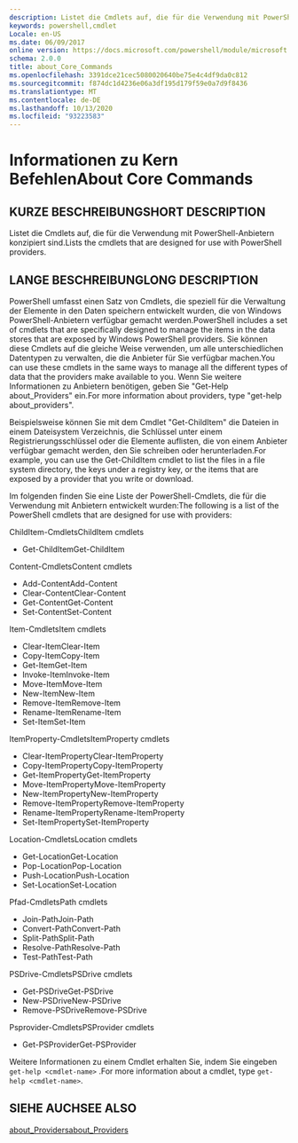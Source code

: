 ```yaml
---
description: Listet die Cmdlets auf, die für die Verwendung mit PowerShell-Anbietern konzipiert sind.
keywords: powershell,cmdlet
Locale: en-US
ms.date: 06/09/2017
online version: https://docs.microsoft.com/powershell/module/microsoft.powershell.core/about/about_core_commands?view=powershell-5.1&WT.mc_id=ps-gethelp
schema: 2.0.0
title: about_Core_Commands
ms.openlocfilehash: 3391dce21cec5080020640be75e4c4df9da0c812
ms.sourcegitcommit: f874dc1d4236e06a3df195d179f59e0a7d9f8436
ms.translationtype: MT
ms.contentlocale: de-DE
ms.lasthandoff: 10/13/2020
ms.locfileid: "93223583"
---
```

# <a name="about-core-commands"></a><span data-ttu-id="6390c-104">Informationen zu Kern Befehlen</span><span class="sxs-lookup"><span data-stu-id="6390c-104">About Core Commands</span></span>

## <a name="short-description"></a><span data-ttu-id="6390c-105">KURZE BESCHREIBUNG</span><span class="sxs-lookup"><span data-stu-id="6390c-105">SHORT DESCRIPTION</span></span>

<span data-ttu-id="6390c-106">Listet die Cmdlets auf, die für die Verwendung mit PowerShell-Anbietern konzipiert sind.</span><span class="sxs-lookup"><span data-stu-id="6390c-106">Lists the cmdlets that are designed for use with PowerShell providers.</span></span>

## <a name="long-description"></a><span data-ttu-id="6390c-107">LANGE BESCHREIBUNG</span><span class="sxs-lookup"><span data-stu-id="6390c-107">LONG DESCRIPTION</span></span>

<span data-ttu-id="6390c-108">PowerShell umfasst einen Satz von Cmdlets, die speziell für die Verwaltung der Elemente in den Daten speichern entwickelt wurden, die von Windows PowerShell-Anbietern verfügbar gemacht werden.</span><span class="sxs-lookup"><span data-stu-id="6390c-108">PowerShell includes a set of cmdlets that are specifically designed to manage the items in the data stores that are exposed by Windows PowerShell providers.</span></span>
<span data-ttu-id="6390c-109">Sie können diese Cmdlets auf die gleiche Weise verwenden, um alle unterschiedlichen Datentypen zu verwalten, die die Anbieter für Sie verfügbar machen.</span><span class="sxs-lookup"><span data-stu-id="6390c-109">You can use these cmdlets in the same ways to manage all the different types of data that the providers make available to you.</span></span> <span data-ttu-id="6390c-110">Wenn Sie weitere Informationen zu Anbietern benötigen, geben Sie "Get-Help about_Providers" ein.</span><span class="sxs-lookup"><span data-stu-id="6390c-110">For more information about providers, type "get-help about_providers".</span></span>

<span data-ttu-id="6390c-111">Beispielsweise können Sie mit dem Cmdlet "Get-ChildItem" die Dateien in einem Dateisystem Verzeichnis, die Schlüssel unter einem Registrierungsschlüssel oder die Elemente auflisten, die von einem Anbieter verfügbar gemacht werden, den Sie schreiben oder herunterladen.</span><span class="sxs-lookup"><span data-stu-id="6390c-111">For example, you can use the Get-ChildItem cmdlet to list the files in a file system directory, the keys under a registry key, or the items that are exposed by a provider that you write or download.</span></span>

<span data-ttu-id="6390c-112">Im folgenden finden Sie eine Liste der PowerShell-Cmdlets, die für die Verwendung mit Anbietern entwickelt wurden:</span><span class="sxs-lookup"><span data-stu-id="6390c-112">The following is a list of the PowerShell cmdlets that are designed for use with providers:</span></span>

<span data-ttu-id="6390c-113">ChildItem-Cmdlets</span><span class="sxs-lookup"><span data-stu-id="6390c-113">ChildItem cmdlets</span></span>

- <span data-ttu-id="6390c-114">Get-ChildItem</span><span class="sxs-lookup"><span data-stu-id="6390c-114">Get-ChildItem</span></span>

<span data-ttu-id="6390c-115">Content-Cmdlets</span><span class="sxs-lookup"><span data-stu-id="6390c-115">Content cmdlets</span></span>

- <span data-ttu-id="6390c-116">Add-Content</span><span class="sxs-lookup"><span data-stu-id="6390c-116">Add-Content</span></span>
- <span data-ttu-id="6390c-117">Clear-Content</span><span class="sxs-lookup"><span data-stu-id="6390c-117">Clear-Content</span></span>
- <span data-ttu-id="6390c-118">Get-Content</span><span class="sxs-lookup"><span data-stu-id="6390c-118">Get-Content</span></span>
- <span data-ttu-id="6390c-119">Set-Content</span><span class="sxs-lookup"><span data-stu-id="6390c-119">Set-Content</span></span>

<span data-ttu-id="6390c-120">Item-Cmdlets</span><span class="sxs-lookup"><span data-stu-id="6390c-120">Item cmdlets</span></span>

- <span data-ttu-id="6390c-121">Clear-Item</span><span class="sxs-lookup"><span data-stu-id="6390c-121">Clear-Item</span></span>
- <span data-ttu-id="6390c-122">Copy-Item</span><span class="sxs-lookup"><span data-stu-id="6390c-122">Copy-Item</span></span>
- <span data-ttu-id="6390c-123">Get-Item</span><span class="sxs-lookup"><span data-stu-id="6390c-123">Get-Item</span></span>
- <span data-ttu-id="6390c-124">Invoke-Item</span><span class="sxs-lookup"><span data-stu-id="6390c-124">Invoke-Item</span></span>
- <span data-ttu-id="6390c-125">Move-Item</span><span class="sxs-lookup"><span data-stu-id="6390c-125">Move-Item</span></span>
- <span data-ttu-id="6390c-126">New-Item</span><span class="sxs-lookup"><span data-stu-id="6390c-126">New-Item</span></span>
- <span data-ttu-id="6390c-127">Remove-Item</span><span class="sxs-lookup"><span data-stu-id="6390c-127">Remove-Item</span></span>
- <span data-ttu-id="6390c-128">Rename-Item</span><span class="sxs-lookup"><span data-stu-id="6390c-128">Rename-Item</span></span>
- <span data-ttu-id="6390c-129">Set-Item</span><span class="sxs-lookup"><span data-stu-id="6390c-129">Set-Item</span></span>

<span data-ttu-id="6390c-130">ItemProperty-Cmdlets</span><span class="sxs-lookup"><span data-stu-id="6390c-130">ItemProperty cmdlets</span></span>

- <span data-ttu-id="6390c-131">Clear-ItemProperty</span><span class="sxs-lookup"><span data-stu-id="6390c-131">Clear-ItemProperty</span></span>
- <span data-ttu-id="6390c-132">Copy-ItemProperty</span><span class="sxs-lookup"><span data-stu-id="6390c-132">Copy-ItemProperty</span></span>
- <span data-ttu-id="6390c-133">Get-ItemProperty</span><span class="sxs-lookup"><span data-stu-id="6390c-133">Get-ItemProperty</span></span>
- <span data-ttu-id="6390c-134">Move-ItemProperty</span><span class="sxs-lookup"><span data-stu-id="6390c-134">Move-ItemProperty</span></span>
- <span data-ttu-id="6390c-135">New-ItemProperty</span><span class="sxs-lookup"><span data-stu-id="6390c-135">New-ItemProperty</span></span>
- <span data-ttu-id="6390c-136">Remove-ItemProperty</span><span class="sxs-lookup"><span data-stu-id="6390c-136">Remove-ItemProperty</span></span>
- <span data-ttu-id="6390c-137">Rename-ItemProperty</span><span class="sxs-lookup"><span data-stu-id="6390c-137">Rename-ItemProperty</span></span>
- <span data-ttu-id="6390c-138">Set-ItemProperty</span><span class="sxs-lookup"><span data-stu-id="6390c-138">Set-ItemProperty</span></span>

<span data-ttu-id="6390c-139">Location-Cmdlets</span><span class="sxs-lookup"><span data-stu-id="6390c-139">Location cmdlets</span></span>

- <span data-ttu-id="6390c-140">Get-Location</span><span class="sxs-lookup"><span data-stu-id="6390c-140">Get-Location</span></span>
- <span data-ttu-id="6390c-141">Pop-Location</span><span class="sxs-lookup"><span data-stu-id="6390c-141">Pop-Location</span></span>
- <span data-ttu-id="6390c-142">Push-Location</span><span class="sxs-lookup"><span data-stu-id="6390c-142">Push-Location</span></span>
- <span data-ttu-id="6390c-143">Set-Location</span><span class="sxs-lookup"><span data-stu-id="6390c-143">Set-Location</span></span>

<span data-ttu-id="6390c-144">Pfad-Cmdlets</span><span class="sxs-lookup"><span data-stu-id="6390c-144">Path cmdlets</span></span>

- <span data-ttu-id="6390c-145">Join-Path</span><span class="sxs-lookup"><span data-stu-id="6390c-145">Join-Path</span></span>
- <span data-ttu-id="6390c-146">Convert-Path</span><span class="sxs-lookup"><span data-stu-id="6390c-146">Convert-Path</span></span>
- <span data-ttu-id="6390c-147">Split-Path</span><span class="sxs-lookup"><span data-stu-id="6390c-147">Split-Path</span></span>
- <span data-ttu-id="6390c-148">Resolve-Path</span><span class="sxs-lookup"><span data-stu-id="6390c-148">Resolve-Path</span></span>
- <span data-ttu-id="6390c-149">Test-Path</span><span class="sxs-lookup"><span data-stu-id="6390c-149">Test-Path</span></span>

<span data-ttu-id="6390c-150">PSDrive-Cmdlets</span><span class="sxs-lookup"><span data-stu-id="6390c-150">PSDrive cmdlets</span></span>

- <span data-ttu-id="6390c-151">Get-PSDrive</span><span class="sxs-lookup"><span data-stu-id="6390c-151">Get-PSDrive</span></span>
- <span data-ttu-id="6390c-152">New-PSDrive</span><span class="sxs-lookup"><span data-stu-id="6390c-152">New-PSDrive</span></span>
- <span data-ttu-id="6390c-153">Remove-PSDrive</span><span class="sxs-lookup"><span data-stu-id="6390c-153">Remove-PSDrive</span></span>

<span data-ttu-id="6390c-154">Psprovider-Cmdlets</span><span class="sxs-lookup"><span data-stu-id="6390c-154">PSProvider cmdlets</span></span>

- <span data-ttu-id="6390c-155">Get-PSProvider</span><span class="sxs-lookup"><span data-stu-id="6390c-155">Get-PSProvider</span></span>

<span data-ttu-id="6390c-156">Weitere Informationen zu einem Cmdlet erhalten Sie, indem Sie eingeben `get-help <cmdlet-name>` .</span><span class="sxs-lookup"><span data-stu-id="6390c-156">For more information about a cmdlet, type `get-help <cmdlet-name>`.</span></span>

## <a name="see-also"></a><span data-ttu-id="6390c-157">SIEHE AUCH</span><span class="sxs-lookup"><span data-stu-id="6390c-157">SEE ALSO</span></span>

[<span data-ttu-id="6390c-158">about_Providers</span><span class="sxs-lookup"><span data-stu-id="6390c-158">about_Providers</span></span>](about_Providers.md)
